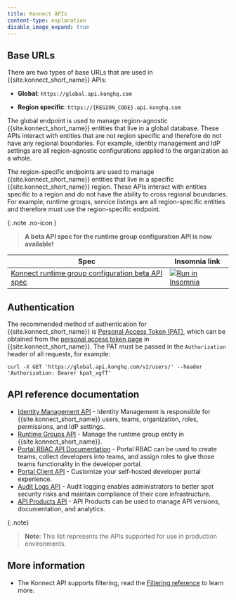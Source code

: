 ```yaml
---
title: Konnect APIs
content-type: explanation
disable_image_expand: true
---
```



## Base URLs

There are two types of base URLs that are used in {{site.konnect_short_name}} APIs:

* **Global**: `https://global.api.konghq.com`

* **Region specific**: `https://{REGION_CODE}.api.konghq.com`

The global endpoint is used to manage region-agnostic {{site.konnect_short_name}} entities that live in a global database. These APIs interact with entities that are not region specific and therefore do not have any regional boundaries. For example, identity management and IdP settings are all region-agnostic configurations applied to the organization as a whole.

The region-specific endpoints are used to manage {{site.konnect_short_name}} entities that live in a specific {{site.konnect_short_name}} region. These APIs interact with entities specific to a region and do not have the ability to cross regional boundaries. For example, runtime groups, service listings are all region-specific entities and therefore must use the region-specific endpoint.


{:.note .no-icon }
> <span class="badge beta"></span> **A beta API spec for the runtime group configuration API is now available!**
>
| Spec | Insomnia link |
|------|---------------|
| [Konnect runtime group configuration beta API spec](/konnect/api/runtime-groups-configuration/v2/) | <a href="https://insomnia.rest/run/?label=Runtime%20Groups%20Configuration%20API&uri=https%3A%2F%2Fraw.githubusercontent.com%2FKong%2Fdocs.konghq.com%2Fmain%2Fapi-specs%2FKonnect%2Fv2%2Fjson%2Fkonnect-2.json" target="_blank"><img src="https://insomnia.rest/images/run.svg" alt="Run in Insomnia"></a>|

## Authentication

The recommended method of authentication for {{site.konnect_short_name}} is [Personal Access Token (PAT)](/konnect/runtime-manager/declarative-config/#generate-a-personal-access-token), which can be obtained from the [personal access token page](https://cloud.konghq.com/global/account/tokens) in {{site.konnect_short_name}}. The PAT must be passed in the `Authorization` header of all requests, for example: 

`curl -X GET 'https://global.api.konghq.com/v2/users/' --header 'Authorization: Bearer kpat_xgfT'`


## API reference documentation

* [Identity Management API](/konnect/api/identity-management/latest/) - Identity Management is responsible for {{site.konnect_short_name}} users, teams, organization, roles, permissions, and IdP settings.
* [Runtime Groups API](/konnect/api/runtime-groups/latest/) - Manage the runtime group entity in {{site.konnect_short_name}}.
* [Portal RBAC API Documentation](/konnect/api/portal-rbac/latest/) - Portal RBAC can be used to create teams, collect developers into teams, and assign roles to give those teams functionality in the developer portal.
* [Portal Client API](/konnect/api/portal/latest/) - Customize your self-hosted developer portal experience.
* [Audit Logs API](/konnect/api/audit-logs/latest/) - Audit logging enables administrators to better spot security risks and maintain compliance of their core infrastructure.
* [API Products API](/konnect/api/api-products/latest/) - API Products can be used to manage API versions, documentation, and analytics.

{:.note}
> **Note**: This list represents the APIs supported for use in production environments. 

## More information

* The Konnect API supports filtering, read the [Filtering reference](/konnect/api/filtering/) to learn more.
